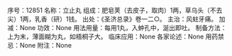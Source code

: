 序号：12851
名称：立止丸
组成：肥皂荚（去皮子，取肉）1两，草乌头（不去尖）1两，乳香（研）1钱。
出处：《圣济总录》卷一二○。
主治：风蛀牙痛。
加减：None
功效：None
用法用量：每用1丸，入蚛孔中，涎出即吐。
制备方法：上为末，薄面糊为丸，如梧桐子大。
临床应用：None
各家论述：None
用药禁忌：None
附注：None
